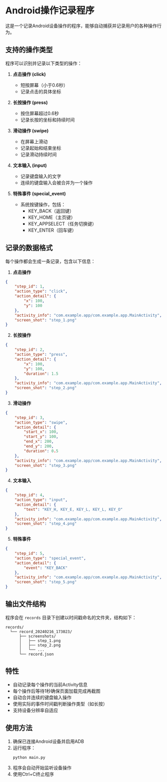 # Android操作记录程序

这是一个记录Android设备操作的程序，能够自动捕获并记录用户的各种操作行为。

## 支持的操作类型

程序可以识别并记录以下类型的操作：

1. **点击操作 (click)**
   - 短按屏幕（小于0.6秒）
   - 记录点击的具体坐标

2. **长按操作 (press)**
   - 按住屏幕超过0.6秒
   - 记录长按的坐标和持续时间

3. **滑动操作 (swipe)**
   - 在屏幕上滑动
   - 记录起始和结束坐标
   - 记录滑动持续时间

4. **文本输入 (input)**
   - 记录键盘输入的文字
   - 连续的键盘输入会被合并为一个操作

5. **特殊事件 (special_event)**
   - 系统按键操作，包括：
     - KEY_BACK（返回键）
     - KEY_HOME（主页键）
     - KEY_APPSELECT（任务切换键）
     - KEY_ENTER（回车键）

## 记录的数据格式

每个操作都会生成一条记录，包含以下信息：

1. **点击操作**
```json
{
    "step_id": 1,
    "action_type": "click",
    "action_detail": {
        "x": 100,
        "y": 100
    },
    "activity_info": "com.example.app/com.example.app.MainActivity",
    "screen_shot": "step_1.png"
}
```

2. **长按操作**
```json
{
    "step_id": 2,
    "action_type": "press",
    "action_detail": {
        "x": 100,
        "y": 100,
        "duration": 1.5
    },
    "activity_info": "com.example.app/com.example.app.MainActivity",
    "screen_shot": "step_2.png"
}
```

3. **滑动操作**
```json
{
    "step_id": 3,
    "action_type": "swipe",
    "action_detail": {
        "start_x": 100,
        "start_y": 100,
        "end_x": 200,
        "end_y": 200,
        "duration": 0.5
    },
    "activity_info": "com.example.app/com.example.app.MainActivity",
    "screen_shot": "step_3.png"
}
```

4. **文本输入**
```json
{
    "step_id": 4,
    "action_type": "input",
    "action_detail": {
        "text": "KEY_H, KEY_E, KEY_L, KEY_L, KEY_O"
    },
    "activity_info": "com.example.app/com.example.app.MainActivity",
    "screen_shot": "step_4.png"
}
```

5. **特殊事件**
```json
{
    "step_id": 5,
    "action_type": "special_event",
    "action_detail": {
        "event": "KEY_BACK"
    },
    "activity_info": "com.example.app/com.example.app.MainActivity",
    "screen_shot": "step_5.png"
}
```

## 输出文件结构

程序会在 `records` 目录下创建以时间戳命名的文件夹，结构如下：

```
records/
  └── record_20240216_173023/
      ├── screenshots/
      │   ├── step_1.png
      │   ├── step_2.png
      │   └── ...
      └── record.json
```

## 特性

- 自动记录每个操作的当前Activity信息
- 每个操作后等待1秒确保页面加载完成再截图
- 自动合并连续的键盘输入操作
- 使用实际的事件时间戳判断操作类型（如长按）
- 支持设备分辨率自适应

## 使用方法

1. 确保已连接Android设备并启用ADB
2. 运行程序：
   ```
   python main.py
   ```
3. 程序会自动开始监听设备操作
4. 使用Ctrl+C终止程序
